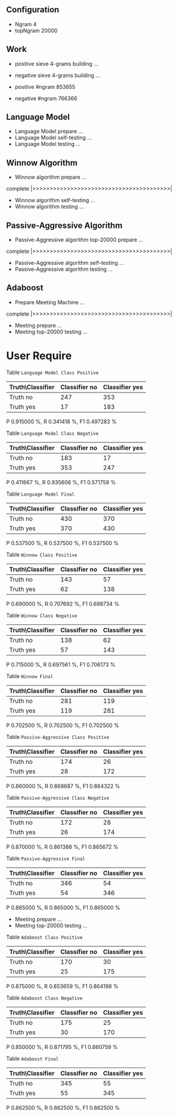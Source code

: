 ## Configuration ##

* Ngram 4
* topNgram 20000

## Work ##

* positive sieve 4-grams building ...
* negative sieve 4-grams building ...

* positive #ngram 853655
* negative #ngram 766366

## Language Model ##

* Language Model prepare ...
* Language Model self-testing ...
* Language Model testing ...


## Winnow Algorithm ##

* Winnow algorithm prepare ...

complete |>>>>>>>>>>>>>>>>>>>>>>>>>>>>>>>>>>>>>>>>|

* Winnow algorithm self-testing ...
* Winnow algorithm testing ...

## Passive-Aggressive Algorithm ##

* Passive-Aggressive algorithm top-20000 prepare ...

complete |>>>>>>>>>>>>>>>>>>>>>>>>>>>>>>>>>>>>>>>>|

* Passive-Aggressive algorithm self-testing ...
* Passive-Aggressive algorithm testing ...


## Adaboost ##

* Prepare Meeting Machine ...


complete |>>>>>>>>>>>>>>>>>>>>>>>>>>>>>>>>>>>>>>>>|

* Meeting prepare ...
* Meeting top-20000 testing ...


# User Require #

Table `Language Model Class Positive`

|Truth\Classifier|  Classifier no| Classifier yes|
|----------------|---------------|---------------|
|        Truth no|            247|            353|
|       Truth yes|             17|            183|

P  0.915000 %, R  0.341418 %, F1  0.497283 %

Table `Language Model Class Negative`

|Truth\Classifier|  Classifier no| Classifier yes|
|----------------|---------------|---------------|
|        Truth no|            183|             17|
|       Truth yes|            353|            247|

P  0.411667 %, R  0.935606 %, F1  0.571759 %

Table `Language Model Final`

|Truth\Classifier|  Classifier no| Classifier yes|
|----------------|---------------|---------------|
|        Truth no|            430|            370|
|       Truth yes|            370|            430|

P  0.537500 %, R  0.537500 %, F1  0.537500 %

Table `Winnow Class Positive`

|Truth\Classifier|  Classifier no| Classifier yes|
|----------------|---------------|---------------|
|        Truth no|            143|             57|
|       Truth yes|             62|            138|

P  0.690000 %, R  0.707692 %, F1  0.698734 %

Table `Winnow Class Negative`

|Truth\Classifier|  Classifier no| Classifier yes|
|----------------|---------------|---------------|
|        Truth no|            138|             62|
|       Truth yes|             57|            143|

P  0.715000 %, R  0.697561 %, F1  0.706173 %

Table `Winnow Final`

|Truth\Classifier|  Classifier no| Classifier yes|
|----------------|---------------|---------------|
|        Truth no|            281|            119|
|       Truth yes|            119|            281|

P  0.702500 %, R  0.702500 %, F1  0.702500 %

Table `Passive-Aggressive Class Positive`

|Truth\Classifier|  Classifier no| Classifier yes|
|----------------|---------------|---------------|
|        Truth no|            174|             26|
|       Truth yes|             28|            172|

P  0.860000 %, R  0.868687 %, F1  0.864322 %

Table `Passive-Aggressive Class Negative`

|Truth\Classifier|  Classifier no| Classifier yes|
|----------------|---------------|---------------|
|        Truth no|            172|             28|
|       Truth yes|             26|            174|

P  0.870000 %, R  0.861386 %, F1  0.865672 %

Table `Passive-Aggressive Final`

|Truth\Classifier|  Classifier no| Classifier yes|
|----------------|---------------|---------------|
|        Truth no|            346|             54|
|       Truth yes|             54|            346|

P  0.865000 %, R  0.865000 %, F1  0.865000 %

* Meeting prepare ...
* Meeting top-20000 testing ...

Table `Adaboost Class Positive`

|Truth\Classifier|  Classifier no| Classifier yes|
|----------------|---------------|---------------|
|        Truth no|            170|             30|
|       Truth yes|             25|            175|

P  0.875000 %, R  0.853659 %, F1  0.864198 %

Table `Adaboost Class Negative`

|Truth\Classifier|  Classifier no| Classifier yes|
|----------------|---------------|---------------|
|        Truth no|            175|             25|
|       Truth yes|             30|            170|

P  0.850000 %, R  0.871795 %, F1  0.860759 %

Table `Adaboost Final`

|Truth\Classifier|  Classifier no| Classifier yes|
|----------------|---------------|---------------|
|        Truth no|            345|             55|
|       Truth yes|             55|            345|

P  0.862500 %, R  0.862500 %, F1  0.862500 %

